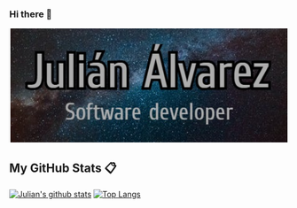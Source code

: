 ### Hi there 👋

<p align='center'>
  <img src="https://github.com/julianalvarezcaro/julianalvarezcaro/blob/main/asFina.jpg?raw=true" width="500" alt="Julián banner">
</p>

## My GitHub Stats 📋
<p align='center'>
 
  [![Julian's github stats](https://github-readme-stats.vercel.app/api?username=julianalvarezcaro&show_icons=true&theme=tokyonight)](https://github.com/anuraghazra/github-readme-stats)
  [![Top Langs](https://github-readme-stats.vercel.app/api/top-langs/?username=julianalvarezcaro&show_icons=true&theme=tokyonight)](https://github.com/anuraghazra/github-readme-stats)
</p>


<!--
**julianalvarezcaro/julianalvarezcaro** is a ✨ _special_ ✨ repository because its `README.md` (this file) appears on your GitHub profile.

Here are some ideas to get you started:

- 🔭 I’m currently working on ...
- 🌱 I’m currently learning ...
- 👯 I’m looking to collaborate on ...
- 🤔 I’m looking for help with ...
- 💬 Ask me about ...
- 📫 How to reach me: ...
- 😄 Pronouns: ...
- ⚡ Fun fact: ...
-->
